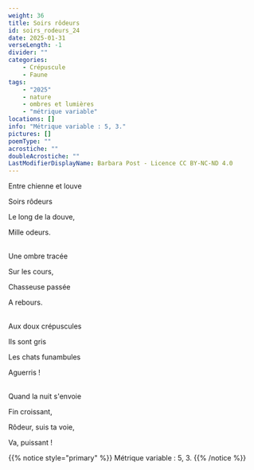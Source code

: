 ```yaml
---
weight: 36
title: Soirs rôdeurs
id: soirs_rodeurs_24
date: 2025-01-31
verseLength: -1
divider: ""
categories:
    - Crépuscule
    - Faune
tags:
    - "2025"
    - nature
    - ombres et lumières
    - "métrique variable"
locations: []
info: "Métrique variable : 5, 3."
pictures: []
poemType: ""
acrostiche: ""
doubleAcrostiche: ""
LastModifierDisplayName: Barbara Post - Licence CC BY-NC-ND 4.0
---
```


Entre chienne et louve

Soirs rôdeurs

Le long de la douve,

Mille odeurs.

 \
Une ombre tracée

Sur les cours,

Chasseuse passée

A rebours.

 \
Aux doux crépuscules

Ils sont gris

Les chats funambules

Aguerris !

 \
Quand la nuit s'envoie

Fin croissant,

Rôdeur, suis ta voie,

Va, puissant !

<!-- FM:Snippet:Start data:{"id":"_simpleNotice","fields":[{"name":"content","value":"Métrique variable : 5, 3."}]} -->
{{% notice style="primary" %}}
Métrique variable : 5, 3.
{{% /notice %}}
<!-- FM:Snippet:End -->